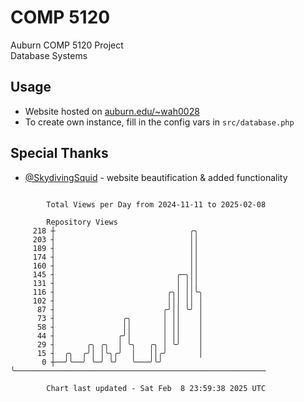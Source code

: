 # COMP 5120
Auburn COMP 5120 Project  
Database Systems

## Usage
- Website hosted on [auburn.edu/~wah0028](https://webhome.auburn.edu/~wah0028/)
- To create own instance, fill in the config vars in `src/database.php`

## Special Thanks
- [@SkydivingSquid](https://github.com/SkydivingSquid) - website beautification & added functionality

```

        Total Views per Day from 2024-11-11 to 2025-02-08

        Repository Views
     218 ┼                              ╭╮
     203 ┤                              ││
     189 ┤                              ││
     174 ┤                              ││
     160 ┤                              ││
     145 ┤                           ╭─╮││
     131 ┤                           │ │││
     116 ┤                         ╭╮│ ││╰╮
     102 ┤                         │││ ││ │
      87 ┤                        ╭╯││ ╰╯ │
      73 ┤               ╭╮       │ ││    │
      58 ┤               ││       │ ││    │
      44 ┤              ╭╯│       │ ││    │
      29 ┤       ╭╮ ╭╮  │ ╰╮   ╭╮ │ ╰╯    │
      15 ┤  ╭╮  ╭╯│ │╰╮╭╯  │   ││╭╯       │
       0 ┼──╯╰──╯ ╰─╯ ╰╯   ╰───╯╰╯        ╰────────────────────────────────────────────────────────

        Chart last updated - Sat Feb  8 23:59:38 2025 UTC
        
```

